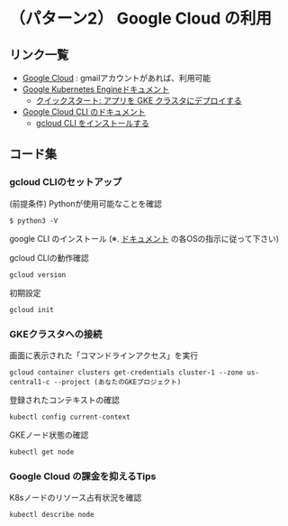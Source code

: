 # （パターン2） Google Cloud の利用

## リンク一覧

- [Google Cloud](https://console.cloud.google.com/) : gmailアカウントがあれば、利用可能
- [Google Kubernetes Engineドキュメント](https://cloud.google.com/kubernetes-engine/docs?hl=ja)
  - [クイックスタート: アプリを GKE クラスタにデプロイする](https://cloud.google.com/kubernetes-engine/docs/deploy-app-cluster)
- [Google Cloud CLI のドキュメント](https://cloud.google.com/sdk/docs?hl=ja)
  - [gcloud CLI をインストールする](https://cloud.google.com/sdk/docs/install?hl=ja)

## コード集

### gcloud CLIのセットアップ

(前提条件) Pythonが使用可能なことを確認
```
$ python3 -V
```

google CLI のインストール (※. [ドキュメント](https://cloud.google.com/sdk/docs/install?hl=ja) の各OSの指示に従って下さい)

gcloud CLIの動作確認
```
gcloud version
```

初期設定
```
gcloud init
```

### GKEクラスタへの接続

画面に表示された「コマンドラインアクセス」を実行
```
gcloud container clusters get-credentials cluster-1 --zone us-central1-c --project (あなたのGKEプロジェクト)
```

登録されたコンテキストの確認
```
kubectl config current-context
```

GKEノード状態の確認
```
kubectl get node
```

### Google Cloud の課金を抑えるTips

K8sノードのリソース占有状況を確認
```
kubectl describe node
```